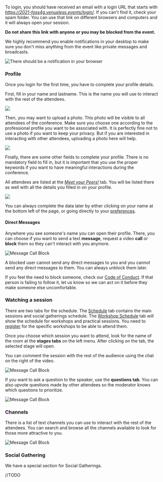 
To login, you should have received an email with a login URL that starts with *https://2021-foss4g.venueless.events/login/*. If you can't find it, check your spam folder. You can use that link on different browsers and computers and it will always open your session. 

**Do not share this link with anyone or you may be blocked from the event.**

We highly recommend you enable notifications in your desktop to make sure you don't miss anything from the event like private messages and broadcasts.

![There should be a notification in your browser](/images/tutorials/notifications.png "")

### Profile

Once you login for the first time, you have to complete your profile details. 

First, fill in your name and lastname. This is the name you will use to interact with the rest of the attendees.

![](/images/tutorials/profileName.png "")

Then, you may want to upload a photo. This photo will be visible to all attendees of the conference. Make sure you choose one according to the professional profile you want to be associated with. It is perfectly fine not to use a photo if you want to keep your privacy. But if you are interested in interacting with other attendees, uploading a photo here will help.

![](/images/tutorials/profileImage.png "")

Finally, there are some other fields to complete your profile. There is no mandatory field to fill in, but it is important that you use the proper keywords if you want to have meaningful interactions during the conference. 

All attendees are listed at the [*Meet your Peers!*](https://2021-foss4g.venueless.events/rooms/220fb82a-6269-4f7f-8dbb-8da7a0bee67f) tab. You will be listed there as well with all the details you filled in on your profile.

![](/images/tutorials/profileExtra.png "")

You can always complete the data later by either clicking on your name at the bottom left of the page, or going directly to your [preferences](https://2021-foss4g.venueless.events/preferences). 

#### Direct Messages

Anywhere you see someone's name you can open their profile. There, you can choose if you want to send a text **message**, request a video **call** or **block** them so they can't interact with you anymore. 

![Message Call Block](/images/tutorials/privateMessages.png "")

A blocked user cannot send any direct messages to you and you cannot send any direct messages to them. You can always unblock them later.

If you feel the need to block someone, check our [Code of Conduct](/about/coc.html). If that person is failing to follow it, let us know so we can act on it before they make someone else uncomfortable.

### Watching a session

There are two tabs for the schedule. The [Schedule](https://2021-foss4g.venueless.events/schedule) tab contains the main sessions and social gatherings schedule. The [Workshop Schedule](https://2021-foss4g.venueless.events/schedule) tab will show the schedule for workshops and practical sessions. You need to [register](https://registration.2021.foss4g.org) for the specific workshops to be able to attend them.

Once you choose which session you want to attend, look for the name of the room at the **stages tabs** on the left menu. After clicking on the tab, the selected stage will open.

You can comment the session with the rest of the audience using the chat on the right of the video. 

![Message Call Block](/images/tutorials/chat.png "")

If you want to ask a question to the speaker, use the **questions tab**. You can also upvote questions made by other attendees so the moderator knows which questions to prioritize.

![Message Call Block](/images/tutorials/questions.png "")

### Channels

There is a list of text channels you can use to interact with the rest of the attendees. You can search and browse all the channels available to look for those more attractive to you.

![Message Call Block](/images/tutorials/browseChannels.png "")

### Social Gathering

We have a special section for Social Gatherings.

//TODO
